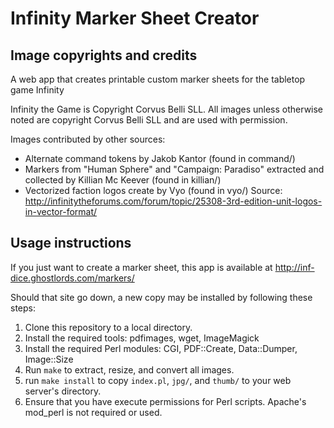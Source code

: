 # Infinity Marker Sheet Creator

## Image copyrights and credits
A web app that creates printable custom marker sheets for the tabletop game Infinity

Infinity the Game is Copyright Corvus Belli SLL.  All images unless otherwise noted are copyright Corvus Belli SLL and are used with permission.

Images contributed by other sources:

* Alternate command tokens by Jakob Kantor (found in command/)
* Markers from "Human Sphere" and "Campaign: Paradiso" extracted and collected by Killian Mc Keever (found in killian/)
* Vectorized faction logos create by Vyo (found in vyo/) Source: http://infinitytheforums.com/forum/topic/25308-3rd-edition-unit-logos-in-vector-format/

## Usage instructions

If you just want to create a marker sheet, this app is available at http://inf-dice.ghostlords.com/markers/

Should that site go down, a new copy may be installed by following these steps:

1. Clone this repository to a local directory.
2. Install the required tools: pdfimages, wget, ImageMagick
3. Install the required Perl modules: CGI, PDF::Create, Data::Dumper, Image::Size
4. Run `make` to extract, resize, and convert all images.
5. run `make install` to copy `index.pl`, `jpg/`, and `thumb/` to your web server's directory.
6. Ensure that you have execute permissions for Perl scripts.  Apache's mod_perl is not required or used.
